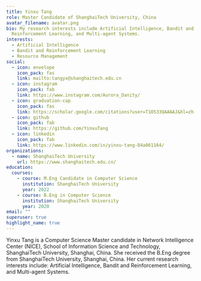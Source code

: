 ```yaml
---
title: Yinxu Tang
role: Master Candidate of ShanghaiTech University, China
avatar_filename: avatar.png
bio: My research interests include Artificial Intelligence, Bandit and
  Reinforcement Learning, and Multi-agent Systems.
interests:
  - Artificial Intelligence
  - Bandit and Reinforcement Learning
  - Resource Management
social:
  - icon: envelope
    icon_pack: fas
    link: mailto:tangyx@shanghaitech.edu.cn
  - icon: instagram
    icon_pack: fab
    link: https://www.instagram.com/Aurora_Danity/
  - icon: graduation-cap
    icon_pack: fas
    link: https://scholar.google.com/citations?user=T1O533QAAAAJ&hl=zh-CN
  - icon: github
    icon_pack: fab
    link: https://github.com/YinxuTang
  - icon: linkedin
    icon_pack: fab
    link: https://www.linkedin.com/in/yinxu-tang-84a061164/
organizations:
  - name: ShanghaiTech University
    url: https://www.shanghaitech.edu.cn/
education:
  courses:
    - course: M.Eng Candidate in Computer Science
      institution: ShanghaiTech University
      year: 2022
    - course: B.Eng in Computer Science
      institution: ShanghaiTech University
      year: 2020
email: ""
superuser: true
highlight_name: true
---
```

Yinxu Tang is a Computer Science Master candidate in Network Intelligence Center (NICE), [](https://nice.sist.shanghaitech.edu.cn/)School of Information Science and Technology, ShanghaiTech University, Shanghai, China. She received the B.Eng degree from ShanghaiTech University, Shanghai, China. Her current research interests include: Artificial Intelligence, Bandit and Reinforcement Learning, and Multi-agent Systems.